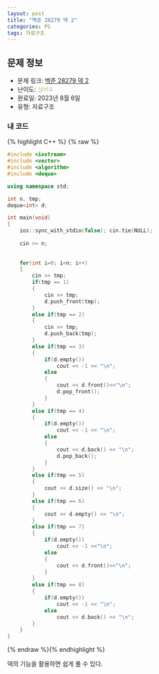 ```yaml
---
layout: post
title: "백준 28279 덱 2"
categories: PS
tags: 자료구조
---
```


## 문제 정보
- 문제 링크: [백준 28279 덱 2](https://www.acmicpc.net/problem/28279)
- 난이도: <span style="color:#B5C78A">실버4</span>
- 완료일: 2023년 8월 6일
- 유형: 자료구조

### 내 코드

{% highlight C++ %} {% raw %}
```C++
#include <iostream>
#include <vector>
#include <algorithm>
#include <deque>

using namespace std;

int n, tmp;
deque<int> d;

int main(void)
{
	ios::sync_with_stdio(false); cin.tie(NULL);
	
	cin >> n;
	
	
	for(int i=0; i<n; i++)
	{
		cin >> tmp;
		if(tmp == 1)
		{
			cin >> tmp;
			d.push_front(tmp);
		}
		else if(tmp == 2)
		{
			cin >> tmp;
			d.push_back(tmp);
		}
		else if(tmp == 3)
		{
			if(d.empty())
				cout << -1 << "\n";
			else
			{
				cout << d.front()<<"\n";
				d.pop_front();
			}
		}
		else if(tmp == 4)
		{
			if(d.empty())
				cout << -1 << "\n";
			else
			{
				cout << d.back() << "\n";
				d.pop_back();
			}			
		}
		else if(tmp == 5)
		{
			cout << d.size() << "\n";
		}
		else if(tmp == 6)
		{
			cout << d.empty() << "\n";
		}
		else if(tmp == 7)
		{
			if(d.empty())
				cout << -1 <<"\n";
			else
			{
				cout << d.front()<<"\n";
			}
		}
		else if(tmp == 8)
		{
			if(d.empty())
				cout << -1 << "\n";
			else
				cout << d.back() << "\n";
		}
	}
}
```
{% endraw %}{% endhighlight %}

덱의 기능을 활용하면 쉽게 풀 수 있다.
